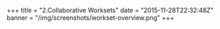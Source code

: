 +++
title = "2.Collaborative Worksets"
date = "2015-11-28T22:32:48Z"
banner = "/img/screenshots/workset-overview.png"
+++

